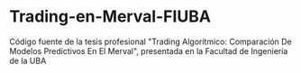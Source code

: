 # Trading-en-Merval-FIUBA
Código fuente de la tesis profesional "Trading Algorítmico: Comparación De Modelos Predictivos En El Merval", presentada en la Facultad de Ingeniería de la UBA
